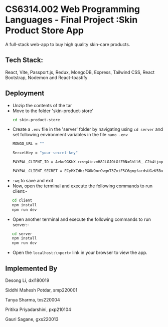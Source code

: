 
# CS6314.002 Web Programming Languages - Final Project :Skin Product Store App

A full-stack web-app to buy high quality skin-care products.

## Tech Stack:

React, Vite, Passport.js, Redux, MongoDB, Express, Tailwind CSS, React Bootstrap, Nodemon and React-toastify 
 
## Deployment

  - Unzip the contents of the tar
  - Move to the folder 'skin-product-store'
   	```bash
	cd skin-product-store
	```
  - Create a `.env` file in the 'server' folder by navigating using `cd server` and set following environment variables in the file `nano .env` 
    ```bash
	MONGO_URL = ""
	```
     ```bash
	SercetKey = "your-secret-key"
	```
	   ```bash
	PAYPAL_CLIENT_ID = Aeku9GKbX-rcwq4iczmH8JLGJOtGfZ0NxGhll6_-C2b4tjop8QIWsTFvf-QywNbld0x0GL6bAtAKnVhO
	```
      ```bash
	PAYPAL_CLIENT_SECRET = ECyMXZdbzPG0N9orCwgnT3ZxiF5C6gmyfacdsUGzK5BuaXPsctFkQTrfwt3bI2lt6jaqDo_8elBpUMup
	```
- `:wq` to save and exit
-  Now, open the terminal and execute the following commands to run client:-
 
 ```bash
	cd client 
	npm install 
	npm run dev
```
- Open another terminal and execute the following commands to run server:-
 
 ```bash
	cd server 
	npm install 
	npm run dev
```
- Open the `localhost:\<port>` link in your browser to view the app.

## Implemented By
Desong Li, dxl180019

Siddhi Mahesh Potdar, smp220001

Tanya Sharma, txs220004

Pritika Priyadarshini, pxp210104

Gauri Sagane, gxs220013



